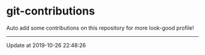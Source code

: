 # git-contributions

Auto add some contributions on this repository for more look-good profile!

---

Update at 2019-10-26 22:48:26
